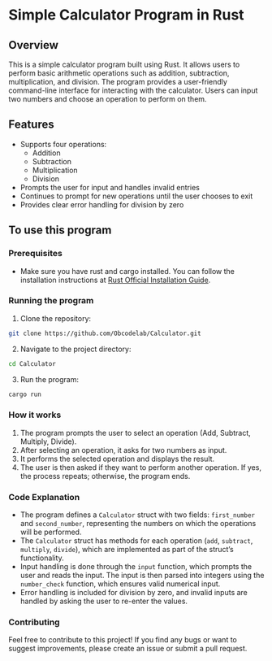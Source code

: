 # Simple Calculator Program in Rust

## Overview

This is a simple calculator program built using Rust. It allows users to perform basic arithmetic operations such as addition, subtraction, multiplication, and division. The program provides a user-friendly command-line interface for interacting with the calculator. Users can input two numbers and choose an operation to perform on them.

## Features

- Supports four operations:
  - Addition
  - Subtraction
  - Multiplication
  - Division
- Prompts the user for input and handles invalid entries
- Continues to prompt for new operations until the user chooses to exit
- Provides clear error handling for division by zero

## To use this program

### Prerequisites

- Make sure you have rust and cargo installed. You can follow the installation instructions at [Rust Official Installation Guide](https://www.rust-lang.org/tools/install).

### Running the program

1. Clone the repository:

```sh
git clone https://github.com/Obcodelab/Calculator.git
```

2. Navigate to the project directory:

```sh
cd Calculator
```

3. Run the program:

```sh
cargo run
```

### How it works

1. The program prompts the user to select an operation (Add, Subtract, Multiply, Divide).
2. After selecting an operation, it asks for two numbers as input.
3. It performs the selected operation and displays the result.
4. The user is then asked if they want to perform another operation. If yes, the process repeats; otherwise, the program ends.

### Code Explanation

- The program defines a `Calculator` struct with two fields: `first_number` and `second_number`, representing the numbers on which the operations will be performed.
- The `Calculator` struct has methods for each operation (`add`, `subtract`, `multiply`, `divide`), which are implemented as part of the struct’s functionality.
- Input handling is done through the `input` function, which prompts the user and reads the input. The input is then parsed into integers using the `number_check` function, which ensures valid numerical input.
- Error handling is included for division by zero, and invalid inputs are handled by asking the user to re-enter the values.

### Contributing

Feel free to contribute to this project! If you find any bugs or want to suggest improvements, please create an issue or submit a pull request.
